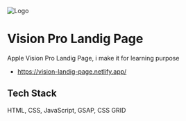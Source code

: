 
![Logo](https://vision-landig-page.netlify.app/Assets/Images/avp-hero.png)


# Vision Pro Landig Page

Apple Vision Pro Landig Page, i make it for learning purpose



* https://vision-landig-page.netlify.app/ 


## Tech Stack

HTML, CSS, JavaScript, GSAP, CSS GRID




